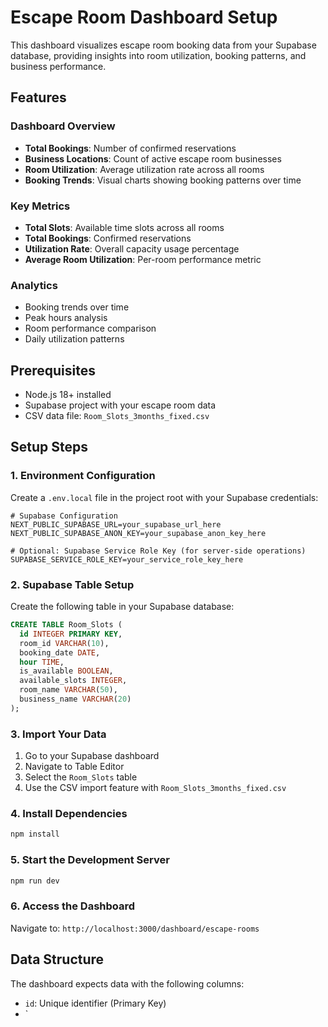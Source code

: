 # Escape Room Dashboard Setup

This dashboard visualizes escape room booking data from your Supabase database, providing insights into room utilization, booking patterns, and business performance.

## Features

### Dashboard Overview
- **Total Bookings**: Number of confirmed reservations
- **Business Locations**: Count of active escape room businesses
- **Room Utilization**: Average utilization rate across all rooms
- **Booking Trends**: Visual charts showing booking patterns over time

### Key Metrics
- **Total Slots**: Available time slots across all rooms
- **Total Bookings**: Confirmed reservations
- **Utilization Rate**: Overall capacity usage percentage
- **Average Room Utilization**: Per-room performance metric

### Analytics
- Booking trends over time
- Peak hours analysis
- Room performance comparison
- Daily utilization patterns

## Prerequisites
- Node.js 18+ installed
- Supabase project with your escape room data
- CSV data file: `Room_Slots_3months_fixed.csv`

## Setup Steps

### 1. Environment Configuration
Create a `.env.local` file in the project root with your Supabase credentials:

```env
# Supabase Configuration
NEXT_PUBLIC_SUPABASE_URL=your_supabase_url_here
NEXT_PUBLIC_SUPABASE_ANON_KEY=your_supabase_anon_key_here

# Optional: Supabase Service Role Key (for server-side operations)
SUPABASE_SERVICE_ROLE_KEY=your_service_role_key_here
```

### 2. Supabase Table Setup
Create the following table in your Supabase database:

```sql
CREATE TABLE Room_Slots (
  id INTEGER PRIMARY KEY,
  room_id VARCHAR(10),
  booking_date DATE,
  hour TIME,
  is_available BOOLEAN,
  available_slots INTEGER,
  room_name VARCHAR(50),
  business_name VARCHAR(20)
);
```

### 3. Import Your Data
1. Go to your Supabase dashboard
2. Navigate to Table Editor
3. Select the `Room_Slots` table
4. Use the CSV import feature with `Room_Slots_3months_fixed.csv`

### 4. Install Dependencies
```bash
npm install
```

### 5. Start the Development Server
```bash
npm run dev
```

### 6. Access the Dashboard
Navigate to: `http://localhost:3000/dashboard/escape-rooms`

## Data Structure

The dashboard expects data with the following columns:
- `id`: Unique identifier (Primary Key)
- `